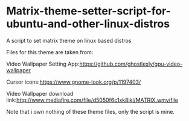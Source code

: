 # Matrix-theme-setter-script-for-ubuntu-and-other-linux-distros
A script to set matrix theme on linux based distros

Files for this theme are taken from:

Video Wallpaper Setting App:https://github.com/ghostlexly/gpu-video-wallpaper

Cursor icons:https://www.gnome-look.org/p/1197403/

Video Wallpaper download link:http://www.mediafire.com/file/d5050f6c1xk8ikl/MATRIX.wmv/file

Note that i own nothing of these theme files, only the script is mine.
